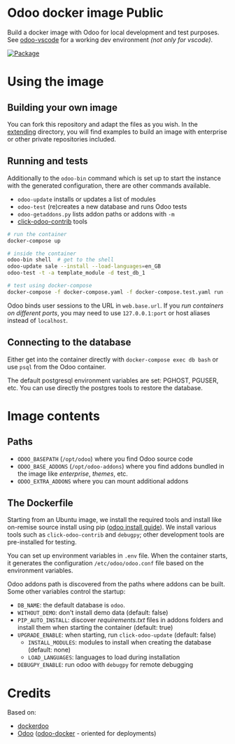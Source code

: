 # Odoo docker image Public

Build a docker image with Odoo for local development and test purposes.
See [odoo-vscode](https://github.com/ERPM-BV/odoo-dev-container)
for a working dev environment *(not only for vscode)*.

[![Package](https://img.shields.io/badge/package-ghcr.io-blue)](https://github.com/ERPM-BV/odoo-dev-docker/pkgs/container/odoo-dev-docker)


# Using the image

## Building your own image

You can fork this repository and adapt the files as you wish.
In the [extending](./extending/README.md) directory, you will find examples
to build an image with enterprise or other private repositories included.

## Running and tests

Additionally to the `odoo-bin` command which is set up to start the
instance with the generated configuration, there are other commands available.

- `odoo-update` installs or updates a list of modules
- `odoo-test` (re)creates a new database and runs Odoo tests
- `odoo-getaddons.py` lists addon paths or addons with `-m`
- [click-odoo-contrib] tools

```bash
# run the container
docker-compose up

# inside the container
odoo-bin shell  # get to the shell
odoo-update sale --install --load-languages=en_GB
odoo-test -t -a template_module -d test_db_1

# test using docker-compose
docker-compose -f docker-compose.yaml -f docker-compose.test.yaml run --rm odoo
```

Odoo binds user sessions to the URL in `web.base.url`.
If you *run containers on different ports*, you may need to use
`127.0.0.1:port` or host aliases instead of `localhost`.

## Connecting to the database

Either get into the container directly with `docker-compose exec db bash` or
use `psql` from the Odoo container.

The default postgresql environment variables are set: PGHOST, PGUSER, etc.
You can use directly the postgres tools to restore the database.

# Image contents

## Paths

- `ODOO_BASEPATH` (`/opt/odoo`) where you find Odoo source code
- `ODOO_BASE_ADDONS` (`/opt/odoo-addons`) where you find addons bundled
  in the image like *enterprise*, *themes*, etc.
- `ODOO_EXTRA_ADDONS` where you can mount additional addons

## The Dockerfile

Starting from an Ubuntu image, we install the required tools and install like
on-remise source install using pip ([odoo install guide]).
We install various tools such as `click-odoo-contrib` and `debugpy`;
other development tools are pre-installed for testing.

You can set up environment variables in `.env` file.
When the container starts, it generates the configuration `/etc/odoo/odoo.conf`
file based on the environment variables.

Odoo addons path is discovered from the paths where addons can be built.
Some other variables control the startup:
- `DB_NAME`: the default database is `odoo`.
- `WITHOUT_DEMO`: don't install demo data (default: false)
- `PIP_AUTO_INSTALL`: discover *requirements.txt* files in addons folders and
  install them when starting the container (default: true)
- `UPGRADE_ENABLE`: when starting, run `click-odoo-update` (default: false)
  - `INSTALL_MODULES`: modules to install when creating the database (default: none)
  - `LOAD_LANGUAGES`: languages to load during installation
- `DEBUGPY_ENABLE`: run odoo with `debugpy` for remote debugging

# Credits

Based on:

* [dockerdoo]
* [Odoo] ([odoo-docker] - oriented for deployments)


[click-odoo-contrib]: https://github.com/acsone/click-odoo-contrib
[dockerdoo]: https://github.com/iterativo-git/dockerdoo
[OCA]: https://github.com/OCA
[Odoo]: https://github.com/odoo
[odoo-docker]: https://github.com/odoo/docker
[odoo install guide]: https://www.odoo.com/documentation/master/administration/on_premise/source.html
